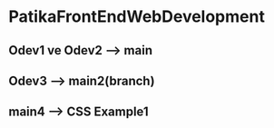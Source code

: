 # PatikaFrontEndWebDevelopment
## Odev1 ve Odev2 --> main 
## Odev3 --> main2(branch)
## main4 --> CSS Example1

